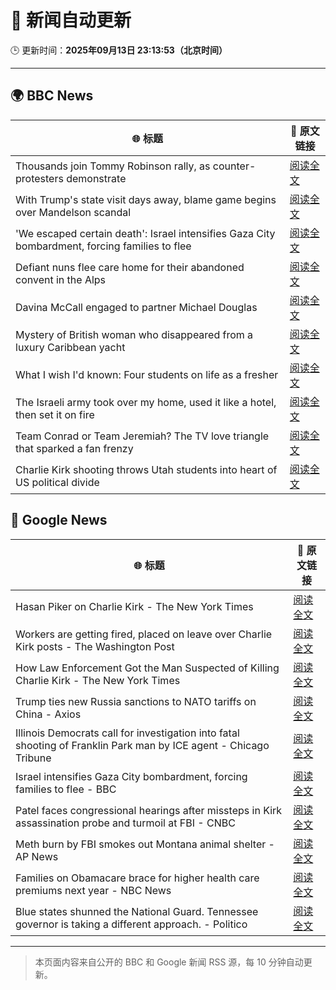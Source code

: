 # 🧠 新闻自动更新

🕒 更新时间：**2025年09月13日 23:13:53（北京时间）**

---

## 🌍 BBC News

| 🌐 标题 | 🔗 原文链接 |
|--------|-------------|
| Thousands join Tommy Robinson rally, as counter-protesters demonstrate | [阅读全文](https://www.bbc.com/news/articles/cwydezxl0xlo?at_medium=RSS&at_campaign=rss) |
| With Trump's state visit days away, blame game begins over Mandelson scandal | [阅读全文](https://www.bbc.com/news/articles/cp8j2d5xm78o?at_medium=RSS&at_campaign=rss) |
| 'We escaped certain death': Israel intensifies Gaza City bombardment, forcing families to flee | [阅读全文](https://www.bbc.com/news/articles/c20v15j9l3wo?at_medium=RSS&at_campaign=rss) |
| Defiant nuns flee care home for their abandoned convent in the Alps | [阅读全文](https://www.bbc.com/news/articles/c5y8r2gk0vyo?at_medium=RSS&at_campaign=rss) |
| Davina McCall engaged to partner Michael Douglas | [阅读全文](https://www.bbc.com/news/articles/cwynd9v6zl3o?at_medium=RSS&at_campaign=rss) |
| Mystery of British woman who disappeared from a luxury Caribbean yacht | [阅读全文](https://www.bbc.com/news/articles/c4g2zv1px7jo?at_medium=RSS&at_campaign=rss) |
| What I wish I'd known: Four students on life as a fresher | [阅读全文](https://www.bbc.com/news/articles/ce801vd85q0o?at_medium=RSS&at_campaign=rss) |
| The Israeli army took over my home, used it like a hotel, then set it on fire | [阅读全文](https://www.bbc.com/news/articles/cj3ye45lrl1o?at_medium=RSS&at_campaign=rss) |
| Team Conrad or Team Jeremiah? The TV love triangle that sparked a fan frenzy | [阅读全文](https://www.bbc.com/news/articles/cvgr8xy5dlro?at_medium=RSS&at_campaign=rss) |
| Charlie Kirk shooting throws Utah students into heart of US political divide | [阅读全文](https://www.bbc.com/news/articles/c9dxexl7glvo?at_medium=RSS&at_campaign=rss) |

## 📰 Google News

| 🌐 标题 | 🔗 原文链接 |
|--------|-------------|
| Hasan Piker on Charlie Kirk - The New York Times | [阅读全文](https://news.google.com/rss/articles/CBMiekFVX3lxTE90NUdCOGJJV1dKZGoza3oxVE5IcTZWU3ZtVzVlSFZKazZaMWNzaERvS0w0S1Q1SGJvVVhoUE4zZGZuN08wVC1VTl9ydENZNFJuSTR6WUhPMVJfMHcweEJHWjNaa2VxeWVaUWZadzcwZ3pIVnhUWGhBLUFR?oc=5) |
| Workers are getting fired, placed on leave over Charlie Kirk posts - The Washington Post | [阅读全文](https://news.google.com/rss/articles/CBMimgFBVV95cUxQQUdSTTdqQzYxZjRWclpnRFVHYmhPRHRmU0pCWG56Z0lRQTVja18wblRaeE9lNHQ0OHdBdUtrV0lIWWRNZFFUbmNYRDhBYkFNV1ZhbHZhdzlLQXF0SzZmNkFsRDN3cHhSajVsSlNFeEhBT185QVBFOThORjUxQ1JJU1czdUNMSUxYMmkxTHJ6MmtYT0Z1VU10WXFn?oc=5) |
| How Law Enforcement Got the Man Suspected of Killing Charlie Kirk - The New York Times | [阅读全文](https://news.google.com/rss/articles/CBMiiwFBVV95cUxPdlBDOE1tZGVjU1NfWHpnVGd5VlJFVUduRDRRUjI0RldVNm5fYVlDUVY0OVg5dE5KZFhtd09lbWczeEZUXzFlQUl2T0YwbUpieERMVXA3VUw5V040cHQ2aDdrTXN5SGNGV09GSmUtNWdoMWFQUGZZVFVoUV9PUGE1blZ0dWQwTFhmM0hF?oc=5) |
| Trump ties new Russia sanctions to NATO tariffs on China - Axios | [阅读全文](https://news.google.com/rss/articles/CBMif0FVX3lxTE1DTmpwX3h6SnRxN3BEMGNNWm9ZcU5ucVJzZ1MtUHZ4bzJLV3dDMFhQTkh0emdSeV9zV1hRdlBrelFkTE81Q2ZpMXZOWTNFaFJQYXYtY21lM3BKaldER1RtOXNpdHN3ay11aTVzYjA0TEF6bkd2QmVUbmRxdjBOSVE?oc=5) |
| Illinois Democrats call for investigation into fatal shooting of Franklin Park man by ICE agent - Chicago Tribune | [阅读全文](https://news.google.com/rss/articles/CBMikgFBVV95cUxOSHN5UVAwMG40WEcwSXpCbWJuYnJ6UlRBQzRERkdOelh2S1VOVTZDcXE1bWtUbHNFXzR3TGJmYk5TM1BmRWU1SEZzM1gxMEpqb2FpNDFLY2pnWF90aHNqLTJ1bGZWbzR4WlUtWVROY01ZbG1KZldJWHBpVEl2bzFlUG9ramFUTVFvOTVib1NCVnk1Zw?oc=5) |
| Israel intensifies Gaza City bombardment, forcing families to flee - BBC | [阅读全文](https://news.google.com/rss/articles/CBMiWkFVX3lxTE9LT2VKd1l2WXBwUTJoSksyYXpRVlpyLVFXTDA4bU9YWW5MZHVfdS0zMkRkdDlLQnZ6YXQ3TU9HUEVFZ2ZhUUJacWxOSmJJNnQ4R0lXWnNBalp6QdIBX0FVX3lxTE9pUDFoOXNRdERXOVhpYlBDWk5YMURFRjg5bEwtbHA0bTFyc0Vva3AwaWxRYnFWS3ZJQktpbjN6cmdUd1JlR3cwZVE2d29ubHVRczBhR3hqWFFGbkl2WHBv?oc=5) |
| Patel faces congressional hearings after missteps in Kirk assassination probe and turmoil at FBI - CNBC | [阅读全文](https://news.google.com/rss/articles/CBMikgFBVV95cUxPOVU3S09PS2dJN3R4QlpoelVqSW1YOUJvQ2ZXdVFTaW5DU1U1Y3dXTm4wbGtCU2tGMkQzNFlTOXhaV3dPNjBOUTlJalE4TFROUEhnUWRpbmlJRmFMX1NxN29QQUlqTk14SHdNdzVXTzFqdnFUYUpWT3VYdXNVYzZhMGlzdC1SNTRKazk2cWpnaWV0Z9IBlwFBVV95cUxQTzRwdElzMC1mTEFGeTg1N1dQTE55dmFpaTdxbnJ0NWVJbTRwYVdqbUljQ1hnWllkWkN6TkNfUGNSNHN2bnNmNXdad2h3YVBHS3V5VWVGSGZHcUFhdWhMVjk4Tm5uNjV6VHZiRVhCWGVsRmRmUUlvV0FDMkRWY1UxUlJDVGhNVXk3ejZ4cFpwNlpXdmNRMGJF?oc=5) |
| Meth burn by FBI smokes out Montana animal shelter - AP News | [阅读全文](https://news.google.com/rss/articles/CBMirwFBVV95cUxPYkJGcGhZbDhEZlR2VGt5MHlEMUpzUTRDcEJhbWFfdkFXbTRPR0xOall2YTNjV1M2Nk9GRzdQT0lGbld2REQxUWNTTGgxZVJ3SUcxdFJnWUJNSllZdWtVaUtMRFo0V3V6LU10bWR1dGVFT2xra0NWZkNPRF9TR2NtYlBLYWNneWFzQ1hIVGMwMjRnc1JGMjRtX09YVXhuck1ZTVV1SG1QbkQ3UVZ4UTBv?oc=5) |
| Families on Obamacare brace for higher health care premiums next year - NBC News | [阅读全文](https://news.google.com/rss/articles/CBMipwFBVV95cUxOcFl5blZpSXBlb3djNzhUbHB6QWFvQWlGRDhqaDNhYmZidE56Uml5OTR6VkY0ZTJqZURzdG1qdnZlTlhIcGFRSmR0OXRpVko3dUZaRFFreGRUMzNjRmMtWS1veFRwcXByeEN2YkdfU2d2TklNQVd1RnF0MFFzdnpZN0ZuUWcwSFEwSjFtaTJUTXowM0pFRTZhXy1uTDcxT2toUHBTZVVWONIBVkFVX3lxTE1zMUNfTnF1S29fY2tITlFObjZDeTVvYlhRQTRKRk40Y0RHbmwwTVJQcWd5dzB4YlBGQ0tWTDh5OGZHNlEyTjA5TF9QRHNDQThjUDlCQU93?oc=5) |
| Blue states shunned the National Guard. Tennessee governor is taking a different approach. - Politico | [阅读全文](https://news.google.com/rss/articles/CBMirgFBVV95cUxQTnhnOVpwWEg5WjIwWWFfOUZndTRXZTJQcVdrSzJoRklSdE96dFlDVHVYN1psWmZTNExpTE9INXZYZjE3REhzZnhONHhxa1o2YWhOZlNCRGp6TnJtSy04cUJxY2d5TXl1cjFHYmE3Q2F1VXJUemdvamhGN29LRGpqVXJqSWpDQkVkeFB3NXhJbm9QS1NZa0pRR1czaG1YTDNFM1BNRm9FMlJLV1BNZGc?oc=5) |

---
> 本页面内容来自公开的 BBC 和 Google 新闻 RSS 源，每 10 分钟自动更新。